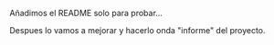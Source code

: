 Añadimos el README solo para probar...

Despues lo vamos a mejorar y hacerlo onda "informe" del proyecto.
